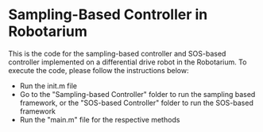 # Sampling-Based Controller in Robotarium

This is the code for the sampling-based controller and SOS-based controller implemented on a differential drive robot in the Robotarium. To execute the code, please follow the instructions below:
  
* Run the init.m file
* Go to the "Sampling-based Controller" folder to run the sampling based framework, or the "SOS-based Controller" folder to run the SOS-based framework
* Run the "main.m" file for the respective methods
